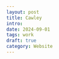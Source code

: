 ```yaml
---
layout: post
title: Cawley
intro:
date: 2024-09-01
tags: work
draft: true
category: Website
---
```

